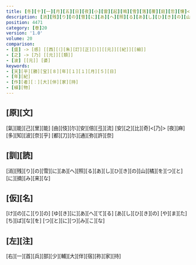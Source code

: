 ```yaml
---
title: [冬][十][一][月][五][日][夜][小][雷][起][鳴][雪][落][覆][庭][忽][懐]<[感]>[憐][聊][作][短][歌][一][首]
description: [消][残][り][の][雪][に][あ][へ][照][る][あ][し][ひ][き][の][山][橘][を][つ][と][に][摘][み][来][な]
position: 4471
category: [巻]20
version: '1.0'
volume: 20
comparison:
- [盛] -> [感] [[西][（][朱][訂][正][）]][[元]][[紀]][[細]]
- [之] -> [乃] [[元]][[類]]
- [波] [[元]] [婆]
keywords:
- [天][平][勝][宝][８][年][１][１][月][５][日]
- [年][紀]
- [作][者][：][大][伴][家][持]
- [植][物]
---
```


## [原][文]

[氣][能][己][里][能] [由][伎][尓][安][倍][弖][流] [安][之][比][奇]<[乃]> [夜][麻][多][知][波][奈][乎] [都][刀][尓][通][弥][許][奈]

## [訓][読]

[消][残][り][の][雪][に][あ][へ][照][る][あ][し][ひ][き][の][山][橘][を][つ][と][に][摘][み][来][な]

## [仮][名]

[け][の][こ][り][の] [ゆ][き][に][あ][へ][て][る] [あ][し][ひ][き][の] [や][ま][た][ち][ば][な][を] [つ][と][に][つ][み][こ][な]

## [左][注]

[右][一][首][兵][部][少][輔][大][伴][宿][祢][家][持]
